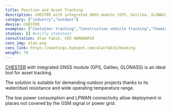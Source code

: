 ```yaml
---
title: Position and Asset Tracking
description: CHESTER with integrated GNSS module (GPS, Galileo, GLONASS) is an ideal tool for asset tracking in logistics, agriculture, or industry.
category: ["industry","outdoor"]
device: CHESTER
examples: ["Container tracking","Construction vehicle tracking","Chemical toilets tracking","Large object tracking in outdoor areas"]
studies: [] #unifly statotest
consultation: Alan Fabik, CEO HARDWARIO
cons_img: alan.png
cons_link: https://meetings.hubspot.com/alanfabik/booking
weight: 70
---
```


[CHESTER](/chester/) with integrated GNSS module (GPS, Galileo, GLONASS) is an ideal tool for asset tracking.

The solution is suitable for demanding outdoor projects thanks to its water/dust resistance and wide operating temperature range.

The low power consumption and LPWAN connectivity allow deployment in places not covered by the GSM signal or power grid.
